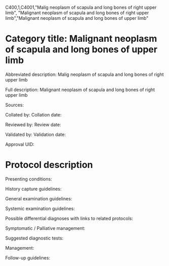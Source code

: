 C400,1,C4001,"Malig neoplasm of scapula and long bones of right upper limb", "Malignant neoplasm of scapula and long bones of right upper limb","Malignant neoplasm of scapula and long bones of upper limb"
# Category title: Malignant neoplasm of scapula and long bones of upper limb

Abbreviated description: Malig neoplasm of scapula and long bones of right upper limb

Full description: Malignant neoplasm of scapula and long bones of right upper limb

Sources:

Collated by:
Collation date:

Reviewed by:
Review date:

Validated by:
Validation date:

Approval UID:

# Protocol description

Presenting conditions:

History capture guidelines:

General examination guidelines:

Systemic examination guidelines:

Possible differential diagnoses with links to related protocols:

Symptomatic / Palliative management:

Suggested diagnostic tests:

Management:

Follow-up guidelines:
